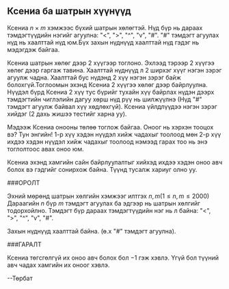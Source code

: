 ## Ксениа ба шатрын хүүнүүд ##
Ксениа $n\times m$ хэмжээс бүхий шатрын хөлөгтэй. Нүд бүр нь дараах тэмдэгтүүдийн нэгийг агуулна: "<", ">", "^", "v", "#". "#" тэмдэгт агуулах нүд нь хаалттай нүд юм.Бүх захын нүднүүд хаалттай нүд гэдэг нь мэдэгдэж байгаа.

Ксениа  шатрын хөлөг дээр 2 хүүгээр тоглоно. Эхлээд тэрээр 2 хүүгээ хөлөг дээр гаргаж тавина. Хаалттай нүднүүд л 2 ширхэг хүүг нэгэн зэрэг агуулж чадна. Хаалттай бус нүдэнд 2 хүү нэгэн зэрэг байж болохгүй.Тоглоомын эхэнд Ксениа 2 хүүгээ хөлөг дээр байрлуулна. Нүүдэл бүрд Ксениа 2 хүү тус бүрийг тухайн хүү байрлах нүдэн дээрх тэмдэгтийн чиглэлийн дагуу хөрш нүд рүү нь шилжүүлнэ (Нүд "#" тэмдэгт агуулж байвал хүү хөдлөхгүй). Ксениа үйлдлүүдээ нэгэн зэрэг хийдэг (2 дахь жишээ тестийг харна уу).

Мэдээж Ксениа онооны төлөө тоглож байгаа. Оноог нь хэрхэн тооцох вэ? Тун энгийн! 1-р хүү хэдэн нүүдэл хийж чадахыг тоолоод мөн 2-р хүү ихдээ хэдэн нүүдэл хийж чадахыг тоолоод нэмээд гарах тоо нь энэ тоглолтоос авах оноо юм.

Ксениа эхэнд хамгийн сайн байрлуулалтыг хийхэд ихдээ хэдэн оноо авч болох вэ гэдгийг сонирхож байна. Түүнд тусалж хариуг олно уу.

###ОРОЛТ


Эхний мөрөнд шатрын хөлгийн хэмжээг илтгэх $n ,m (1\le n, m\le  2000)$  Дараагийн  $n$ бүр  $m$ тэмдэгт агуулах ба эдгээр нь шатрын хөлгийг тодорхойлно. Тэмдэгт бүр дараах тэмдэгтүүдийн нэг нь л байна: "<", ">", "^", "v", "#".

Захын нүднүүд хаалттай байна. (ө.х "#" тэмдэгт агуулна).

###ГАРАЛТ


Ксениа төгсгөлгүй их оноо авч болох бол $-1$ гэж хэвлэ. Үгүй бол түүний авч чадах хамгийн их оноог хэвлэ. 

--Төрбат
